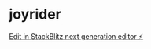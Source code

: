 # joyrider

[Edit in StackBlitz next generation editor ⚡️](https://stackblitz.com/~/github.com/hjay3/joyrider)